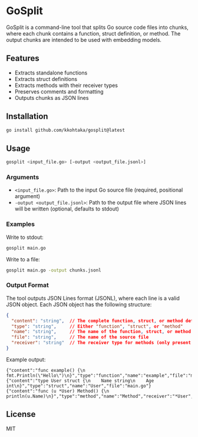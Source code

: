# GoSplit

GoSplit is a command-line tool that splits Go source code files into chunks, where each chunk contains a function, struct definition, or method. The output chunks are intended to be used with embedding models.

## Features

- Extracts standalone functions
- Extracts struct definitions
- Extracts methods with their receiver types
- Preserves comments and formatting
- Outputs chunks as JSON lines

## Installation

```bash
go install github.com/kkohtaka/gosplit@latest
```

## Usage

```bash
gosplit <input_file.go> [-output <output_file.jsonl>]
```

### Arguments

- `<input_file.go>`: Path to the input Go source file (required, positional argument)
- `-output <output_file.jsonl>`: Path to the output file where JSON lines will be written (optional, defaults to stdout)

### Examples

Write to stdout:
```bash
gosplit main.go
```

Write to a file:
```bash
gosplit main.go -output chunks.jsonl
```

### Output Format

The tool outputs JSON Lines format (JSONL), where each line is a valid JSON object. Each JSON object has the following structure:

```json
{
  "content": "string",  // The complete function, struct, or method definition
  "type": "string",     // Either "function", "struct", or "method"
  "name": "string",     // The name of the function, struct, or method
  "file": "string",     // The name of the source file
  "receiver": "string"  // The receiver type for methods (only present for methods)
}
```

Example output:
```jsonl
{"content":"func example() {\n    fmt.Println(\"Hello\")\n}","type":"function","name":"example","file":"main.go"}
{"content":"type User struct {\n    Name string\n    Age  int\n}","type":"struct","name":"User","file":"main.go"}
{"content":"func (u *User) Method() {\n    println(u.Name)\n}","type":"method","name":"Method","receiver":"*User","file":"main.go"}
```

## License

MIT
